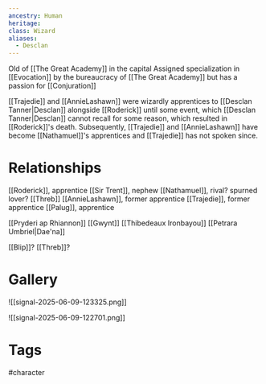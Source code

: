 ```yaml
---
ancestry: Human
heritage: 
class: Wizard
aliases:
  - Desclan
---
```


Old
of [[The Great Academy]] in the capital
Assigned specialization in [[Evocation]] by the bureaucracy of [[The Great Academy]] but has a passion for [[Conjuration]]

[[Trajedie]] and [[AnnieLashawn]] were wizardly apprentices to [[Desclan Tanner|Desclan]] alongside [[Roderick]] until some event, which [[Desclan Tanner|Desclan]] cannot recall for some reason, which resulted in [[Roderick]]'s death. Subsequently, [[Trajedie]] and [[AnnieLashawn]] have become [[Nathamuel]]'s apprentices and [[Trajedie]] has not spoken since.

# Relationships
[[Roderick]], apprentice
[[Sir Trent]], nephew
[[Nathamuel]], rival? spurned lover?
[[Threb]]
[[AnnieLashawn]], former apprentice
[[Trajedie]], former apprentice
[[Palug]], apprentice

[[Pryderi ap Rhiannon]]
[[Gwynt]]
[[Thibedeaux Ironbayou]]
[[Petrara Umbriel|Dae'na]]

[[Blip]]?
[[Threb]]?

# Gallery

![[signal-2025-06-09-123325.png]]

![[signal-2025-06-09-122701.png]]


# Tags
#character 
